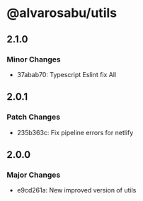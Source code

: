 # @alvarosabu/utils

## 2.1.0

### Minor Changes

- 37abab70: Typescript Eslint fix All

## 2.0.1

### Patch Changes

- 235b363c: Fix pipeline errors for netlify

## 2.0.0

### Major Changes

- e9cd261a: New improved version of utils
